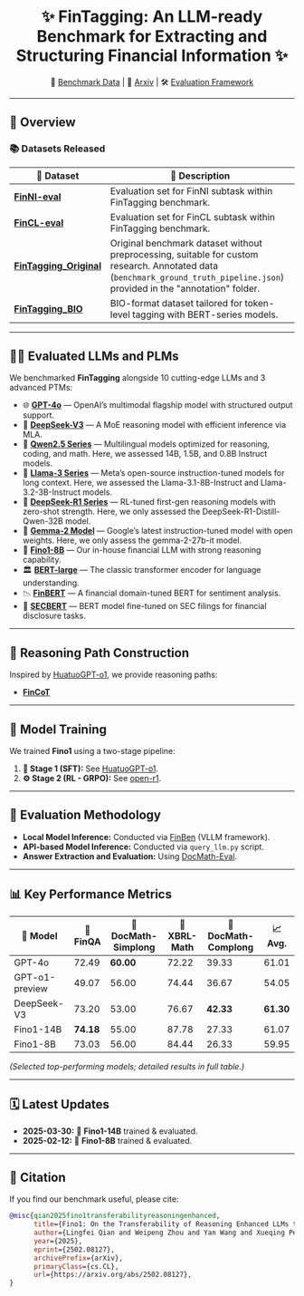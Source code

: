 <!-- Title -->
<h1 align="center">✨ FinTagging: An LLM-ready Benchmark for Extracting and Structuring Financial Information ✨</h1>

<p align="center">
  📁 <a href="https://huggingface.co/datasets/TheFinAI/FinTagging_Original">Benchmark Data</a> | 📖 <a href="#">Arxiv</a> | 🛠️ <a href="https://github.com/Yan2266336/FinBen">Evaluation Framework</a>
</p>

---

## 🌟 Overview

### 📚 Datasets Released

| 📂 Dataset | 📝 Description |
|------------|----------------|
| [**FinNI-eval**](https://huggingface.co/datasets/TheFinAI/FinNI-eval) | Evaluation set for FinNI subtask within FinTagging benchmark. |
| [**FinCL-eval**](https://huggingface.co/datasets/TheFinAI/FinCL-eval) | Evaluation set for FinCL subtask within FinTagging benchmark. |
| [**FinTagging_Original**](https://huggingface.co/datasets/TheFinAI/FinTagging_Original) | Original benchmark dataset without preprocessing, suitable for custom research. Annotated data (`benchmark_ground_truth_pipeline.json`) provided in the "annotation" folder. |
| [**FinTagging_BIO**](https://huggingface.co/datasets/TheFinAI/FinTagging_BIO) | BIO-format dataset tailored for token-level tagging with BERT-series models. |

---

## 🧑‍💻 Evaluated LLMs and PLMs
We benchmarked **FinTagging** alongside 10 cutting-edge LLMs and 3 advanced PTMs:

- 🌐 **[GPT-4o](https://platform.openai.com/docs/models#gpt-4o)** — OpenAI’s multimodal flagship model with structured output support.
- 🚀 **[DeepSeek-V3](https://huggingface.co/deepseek-ai/DeepSeek-V3)** — A MoE reasoning model with efficient inference via MLA.
- 🧠 **[Qwen2.5 Series](https://huggingface.co/Qwen)** — Multilingual models optimized for reasoning, coding, and math. Here, we assessed 14B, 1.5B, and 0.8B Instruct models.
- 🦙 **[Llama-3 Series](https://huggingface.co/meta-llama)** — Meta’s open-source instruction-tuned models for long context. Here, we assessed the Llama-3.1-8B-Instruct and Llama-3.2-3B-Instruct models.
- 🧭 **[DeepSeek-R1 Series](https://huggingface.co/deepseek-ai)** — RL-tuned first-gen reasoning models with zero-shot strength. Here, we only assessed the DeepSeek-R1-Distill-Qwen-32B model.
- 🧪 **[Gemma-2 Model](https://huggingface.co/google/gemma-2-27b-it)** — Google’s latest instruction-tuned model with open weights. Here, we only assess the gemma-2-27b-it model.
- 💎 **[Fino1-8B](https://huggingface.co/TheFinAI/Fino1-8B)** — Our in-house financial LLM with strong reasoning capability.
- 🏛️ **[BERT-large](https://huggingface.co/google-bert/bert-large-uncased)** — The classic transformer encoder for language understanding.
- 📉 **[FinBERT](https://huggingface.co/ProsusAI/finbert)** — A financial domain-tuned BERT for sentiment analysis.
- 🧾 **[SECBERT](https://huggingface.co/nlpaueb/sec-bert-base)** — BERT model fine-tuned on SEC filings for financial disclosure tasks.


---

## 🎨 Reasoning Path Construction
Inspired by [HuatuoGPT-o1](https://github.com/FreedomIntelligence/HuatuoGPT-o1), we provide reasoning paths:
- [**FinCoT**](https://huggingface.co/datasets/TheFinAI/FinCoT)

---

## 🚧 Model Training
We trained **Fino1** using a two-stage pipeline:

1. **🔧 Stage 1 (SFT):** See [HuatuoGPT-o1](https://github.com/FreedomIntelligence/HuatuoGPT-o1).
2. **⚙️ Stage 2 (RL - GRPO):** See [open-r1](https://github.com/huggingface/open-r1.git).

---

## 📌 Evaluation Methodology
- **Local Model Inference:** Conducted via [FinBen](https://github.com/The-FinAI/FinBen) (VLLM framework).
- **API-based Model Inference:** Conducted via `query_llm.py` script.
- **Answer Extraction and Evaluation:** Using [DocMath-Eval](https://github.com/yale-nlp/DocMath-Eval).

---

## 📊 Key Performance Metrics

| 📌 Model | 🧮 FinQA | 📑 DocMath-Simplong | 📂 XBRL-Math | 📄 DocMath-Complong | 📈 Avg. |
|----------|----------|---------------------|--------------|----------------------|---------|
| GPT-4o | 72.49 | **60.00** | 72.22 | 39.33 | 61.01 |
| GPT-o1-preview | 49.07 | 56.00 | 74.44 | 36.67 | 54.05 |
| DeepSeek-V3 | 73.20 | 53.00 | 76.67 | **42.33** | **61.30** |
| Fino1-14B | **74.18** | 55.00 | 87.78 | 27.33 | 61.07 |
| Fino1-8B | 73.03 | 56.00 | 84.44 | 26.33 | 59.95 |

*(Selected top-performing models; detailed results in full table.)*

---

## 🗓️ Latest Updates

- **2025-03-30:** 🚀 **Fino1-14B** trained & evaluated.
- **2025-02-12:** 🚀 **Fino1-8B** trained & evaluated.

---

## 📖 Citation

If you find our benchmark useful, please cite:

```bibtex
@misc{qian2025fino1transferabilityreasoningenhanced,
      title={Fino1: On the Transferability of Reasoning Enhanced LLMs to Finance}, 
      author={Lingfei Qian and Weipeng Zhou and Yan Wang and Xueqing Peng and Jimin Huang and Qianqian Xie},
      year={2025},
      eprint={2502.08127},
      archivePrefix={arXiv},
      primaryClass={cs.CL},
      url={https://arxiv.org/abs/2502.08127}, 
}

